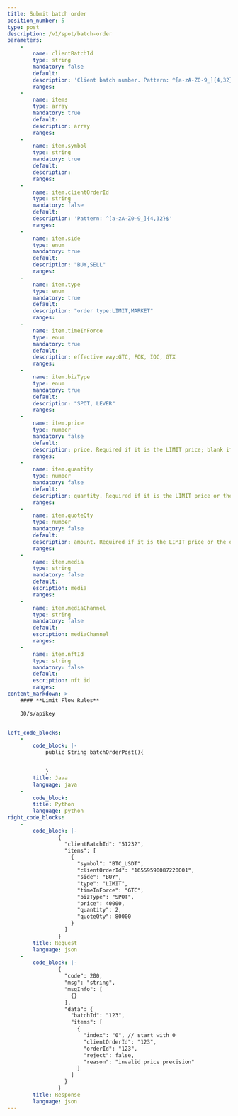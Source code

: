 ```yaml
---
title: Submit batch order
position_number: 5
type: post
description: /v1/spot/batch-order
parameters:
    -
        name: clientBatchId
        type: string
        mandatory: false
        default:
        description: 'Client batch number. Pattern: ^[a-zA-Z0-9_]{4,32}$'
        ranges:
    -
        name: items
        type: array
        mandatory: true
        default:
        description: array
        ranges:
    -
        name: item.symbol
        type: string
        mandatory: true
        default:
        description: 
        ranges:
    -
        name: item.clientOrderId
        type: string
        mandatory: false
        default:
        description: 'Pattern: ^[a-zA-Z0-9_]{4,32}$'
        ranges:
    -
        name: item.side
        type: enum
        mandatory: true
        default:
        description: "BUY,SELL"
        ranges:
    -
        name: item.type
        type: enum
        mandatory: true
        default:
        description: "order type:LIMIT,MARKET"
        ranges:
    -
        name: item.timeInForce
        type: enum
        mandatory: true
        default:
        description: effective way:GTC, FOK, IOC, GTX
        ranges:
    -
        name: item.bizType
        type: enum
        mandatory: true
        default:
        description: "SPOT, LEVER"
        ranges:
    -
        name: item.price
        type: number
        mandatory: false
        default:
        description: price. Required if it is the LIMIT price; blank if it is the MARKET price
        ranges:
    -
        name: item.quantity
        type: number
        mandatory: false
        default:
        description: quantity. Required if it is the LIMIT price or the order is placed at the market price by quantity
        ranges:
    -
        name: item.quoteQty
        type: number
        mandatory: false
        default:
        description: amount. Required if it is the LIMIT price or the order is the market price when placing an order by amount
        ranges:
    -
        name: item.media
        type: string
        mandatory: false
        default:
        escription: media
        ranges:   
    -
        name: item.mediaChannel
        type: string
        mandatory: false
        default:
        escription: mediaChannel
        ranges:
    -
        name: item.nftId
        type: string
        mandatory: false
        default:
        escription: nft id
        ranges:
content_markdown: >-
    #### **Limit Flow Rules**
    
    30/s/apikey


left_code_blocks:
    -
        code_block: |-
            public String batchOrderPost(){


            }
        title: Java
        language: java
    -
        code_block:
        title: Python
        language: python
right_code_blocks:
    -
        code_block: |-
                {
                  "clientBatchId": "51232",
                  "items": [
                    {
                      "symbol": "BTC_USDT",
                      "clientOrderId": "16559590087220001",
                      "side": "BUY",
                      "type": "LIMIT",
                      "timeInForce": "GTC",
                      "bizType": "SPOT",
                      "price": 40000,
                      "quantity": 2,
                      "quoteQty": 80000
                    }
                  ]
                }
        title: Request
        language: json
    -
        code_block: |-
                {
                  "code": 200,
                  "msg": "string",
                  "msgInfo": [
                    {}
                  ],
                  "data": {
                    "batchId": "123", 
                    "items": [   
                      {
                        "index": "0", // start with 0 
                        "clientOrderId": "123", 
                        "orderId": "123", 
                        "reject": false, 
                        "reason": "invalid price precision" 
                      }
                    ]
                  }
                }
        title: Response
        language: json
---
```


